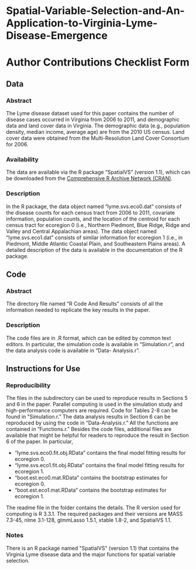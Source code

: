 # Spatial-Variable-Selection-and-An-Application-to-Virginia-Lyme-Disease-Emergence

# Author Contributions Checklist Form

## Data

### Abstract 

The Lyme disease dataset used for this paper contains the number of disease cases occurred in Virginia from 2006 to 2011, and demographic data and land cover data in Virginia. The demographic data (e.g., population density, median income, average age) are from the 2010 US census. Land cover data were obtained from the Multi-Resolution Land Cover Consortium for 2006.

### Availability 

The data are available via the R package “SpatialVS” (version 1.1), which can be downloaded from the [Comprehensive R Archive Network (CRAN)](https://cran.r-project.org/).

### Description

In the R package, the data object named “lyme.svs.eco0.dat” consists of the disease counts for each census tract from 2006 to 2011, covariate information, population counts, and the location of the centroid for each census tract for ecoregion 0 (i.e., Northern Piedmont, Blue Ridge, Ridge and Valley and Central Appalachian areas). The data object named “lyme.svs.eco1.dat” consists of similar information for ecoregion 1 (i.e., in Piedmont, Middle Atlantic Coastal Plain, and Southeastern Plains areas). A detailed description of the data is available in the documentation of the R package.

## Code

### Abstract

The directory file named “R Code And Results” consists of all the information needed to replicate the key results in the paper.

### Description 

The code files are in .R format, which can be edited by common text editors. In particular, the simulation code is available in “Simulation.r”, and the data analysis code is available in “Data- Analysis.r”.

## Instructions for Use

### Reproducibility 

The files in the subdirectory can be used to reproduce results in Sections 5 and 6 in the paper. Parallel computing is used in the simulation study and high-performance computers are required. Code for Tables 2-8 can be found in “Simulation.r.” The data analysis results in Section 6 can be reproduced by using the code in “Data-Analysis.r.” All the functions are contained in “Functions.r.” Besides the code files, additional files are available that might be helpful for readers to reproduce the result in Section 6 of the paper. In particular,

* “lyme.svs.eco0.fit.obj.RData” contains the final model fitting results for ecoregion 0. 
* “lyme.svs.eco1.fit.obj.RData” contains the final model fitting results for ecoregion 1. 
* “boot.est.eco0.mat.RData” contains the bootstrap estimates for ecoregion 0.
* “boot.est.eco1.mat.RData” contains the bootstrap estimates for ecoregion 1.

The readme file in the folder contains the details. The R version used for computing is R 3.3.1. The required packages and their versions are MASS 7.3-45, nlme 3.1-128, glmmLasso 1.5.1, xtable 1.8-2, and SpatialVS 1.1.

### Notes

There is an R package named "SpatialVS" (version 1.1) that contains the Virginia Lyme disease data and the major functions for spatial variable selection.

